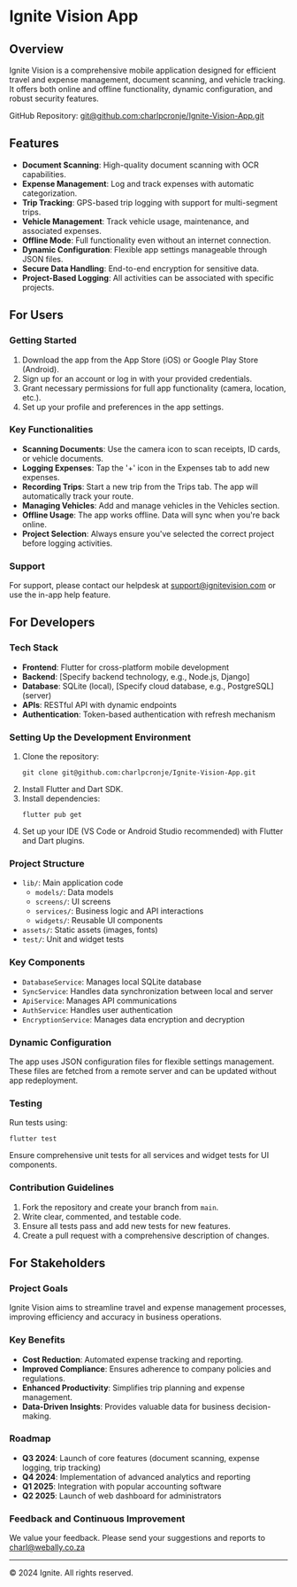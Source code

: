 # Ignite Vision App

## Overview

Ignite Vision is a comprehensive mobile application designed for efficient travel and expense management, document scanning, and vehicle tracking. It offers both online and offline functionality, dynamic configuration, and robust security features.

GitHub Repository: [git@github.com:charlpcronje/Ignite-Vision-App.git](https://github.com/charlpcronje/Ignite-Vision-App)

## Features

- **Document Scanning**: High-quality document scanning with OCR capabilities.
- **Expense Management**: Log and track expenses with automatic categorization.
- **Trip Tracking**: GPS-based trip logging with support for multi-segment trips.
- **Vehicle Management**: Track vehicle usage, maintenance, and associated expenses.
- **Offline Mode**: Full functionality even without an internet connection.
- **Dynamic Configuration**: Flexible app settings manageable through JSON files.
- **Secure Data Handling**: End-to-end encryption for sensitive data.
- **Project-Based Logging**: All activities can be associated with specific projects.

## For Users

### Getting Started

1. Download the app from the App Store (iOS) or Google Play Store (Android).
2. Sign up for an account or log in with your provided credentials.
3. Grant necessary permissions for full app functionality (camera, location, etc.).
4. Set up your profile and preferences in the app settings.

### Key Functionalities

- **Scanning Documents**: Use the camera icon to scan receipts, ID cards, or vehicle documents.
- **Logging Expenses**: Tap the '+' icon in the Expenses tab to add new expenses.
- **Recording Trips**: Start a new trip from the Trips tab. The app will automatically track your route.
- **Managing Vehicles**: Add and manage vehicles in the Vehicles section.
- **Offline Usage**: The app works offline. Data will sync when you're back online.
- **Project Selection**: Always ensure you've selected the correct project before logging activities.

### Support

For support, please contact our helpdesk at support@ignitevision.com or use the in-app help feature.

## For Developers

### Tech Stack

- **Frontend**: Flutter for cross-platform mobile development
- **Backend**: [Specify backend technology, e.g., Node.js, Django]
- **Database**: SQLite (local), [Specify cloud database, e.g., PostgreSQL] (server)
- **APIs**: RESTful API with dynamic endpoints
- **Authentication**: Token-based authentication with refresh mechanism

### Setting Up the Development Environment

1. Clone the repository:
   ```
   git clone git@github.com:charlpcronje/Ignite-Vision-App.git
   ```
2. Install Flutter and Dart SDK.
3. Install dependencies:
   ```
   flutter pub get
   ```
4. Set up your IDE (VS Code or Android Studio recommended) with Flutter and Dart plugins.

### Project Structure

- `lib/`: Main application code
  - `models/`: Data models
  - `screens/`: UI screens
  - `services/`: Business logic and API interactions
  - `widgets/`: Reusable UI components
- `assets/`: Static assets (images, fonts)
- `test/`: Unit and widget tests

### Key Components

- `DatabaseService`: Manages local SQLite database
- `SyncService`: Handles data synchronization between local and server
- `ApiService`: Manages API communications
- `AuthService`: Handles user authentication
- `EncryptionService`: Manages data encryption and decryption

### Dynamic Configuration

The app uses JSON configuration files for flexible settings management. These files are fetched from a remote server and can be updated without app redeployment.

### Testing

Run tests using:
```
flutter test
```

Ensure comprehensive unit tests for all services and widget tests for UI components.

### Contribution Guidelines

1. Fork the repository and create your branch from `main`.
2. Write clear, commented, and testable code.
3. Ensure all tests pass and add new tests for new features.
4. Create a pull request with a comprehensive description of changes.

## For Stakeholders

### Project Goals

Ignite Vision aims to streamline travel and expense management processes, improving efficiency and accuracy in business operations.

### Key Benefits

- **Cost Reduction**: Automated expense tracking and reporting.
- **Improved Compliance**: Ensures adherence to company policies and regulations.
- **Enhanced Productivity**: Simplifies trip planning and expense management.
- **Data-Driven Insights**: Provides valuable data for business decision-making.

### Roadmap

- **Q3 2024**: Launch of core features (document scanning, expense logging, trip tracking)
- **Q4 2024**: Implementation of advanced analytics and reporting
- **Q1 2025**: Integration with popular accounting software
- **Q2 2025**: Launch of web dashboard for administrators

### Feedback and Continuous Improvement

We value your feedback. Please send your suggestions and reports to charl@webally.co.za

---

© 2024 Ignite. All rights reserved.